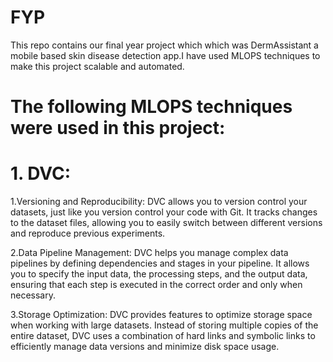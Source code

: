 # FYP
This repo contains our final year project which which was DermAssistant a mobile based skin disease detection app.I have used MLOPS techniques to make this project scalable and automated.
# The following MLOPS techniques were used in this project:
# 1. DVC:
1.Versioning and Reproducibility: DVC allows you to version control your datasets, just like you version control your code with Git. It tracks changes to the dataset files, allowing you to easily switch between different versions and reproduce previous experiments.

2.Data Pipeline Management: DVC helps you manage complex data pipelines by defining dependencies and stages in your pipeline. It allows you to specify the input data, the processing steps, and the output data, ensuring that each step is executed in the correct order and only when necessary.

3.Storage Optimization: DVC provides features to optimize storage space when working with large datasets. Instead of storing multiple copies of the entire dataset, DVC uses a combination of hard links and symbolic links to efficiently manage data versions and minimize disk space usage.
